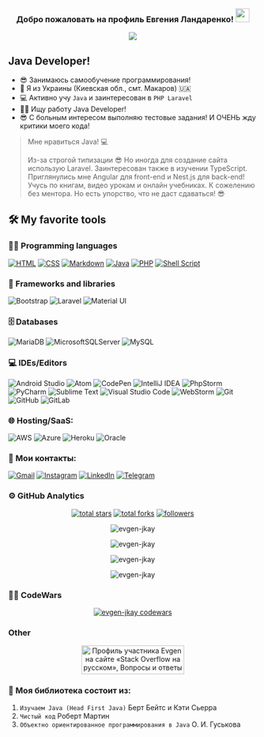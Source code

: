 <h3 align="center">
  Добро пожаловать на профиль Евгения Ландаренко!
  <img src="https://media.giphy.com/media/hvRJCLFzcasrR4ia7z/giphy.gif" width="28">
</h3>

<p align="center">
  <a href="https://github.com/DenverCoder1/readme-typing-svg">
  <img src="https://readme-typing-svg.herokuapp.com/?lines=Java%20and%20PHP%20Laravel%20developer;0%2B%20years%20of%20coding%20experience;Always%20learning%20new%20things&font=Fira%20Code&center=true&width=440&height=45&color=f75c7e&vCenter=true&size=22"></a>
</p>

## Java Developer!

- 😎 Занимаюсь самообучение программирования!
- 📍 Я из Украины (Киевская обл., смт. Макаров) 🇺🇦
- 💻 Активно учу `Java` и заинтересован в `PHP Laravel`
- 👨‍💻 Ищу работу Java Developer!
- 😎 С больным интересом выполняю тестовые задания! И ОЧЕНЬ жду критики моего кода!

> Мне нравиться Java! 💻 
> 
> Из-за строгой типизации 😎
> Но иногда для создание сайта использую Laravel.
> Заинтересован также в изучении TypeScript.
> Приглянулись мне Angular для front-end и Nest.js для back-end! 
> Учусь по книгам, видео урокам и онлайн учебниках. К сожелению без ментора. Но есть упорство, что не даст сдаваться! 😎

## 🛠️ My favorite tools

### 👨‍💻 Programming languages

<p>
    <a href="https://github.com/search?q=user%3Aevgen-jkay+language%3Ahtml"><img alt="HTML" src="https://img.shields.io/badge/html5-%23E34F26.svg?style=for-the-badge&logo=html5&logoColor=white"></a>
    <a href="https://github.com/search?q=user%3Aevgen-jkay+language%3Acss"><img alt="CSS" src="https://img.shields.io/badge/css3-%231572B6.svg?style=for-the-badge&logo=css3&logoColor=white"></a>
    <a href="https://github.com/search?q=user%3Aevgen-jkay+language%3Amarkdown"><img alt="Markdown" src="https://img.shields.io/badge/markdown-%23000000.svg?style=for-the-badge&logo=markdown&logoColor=white"></a>
    <a href="https://github.com/search?q=user%3Aevgen-jkay+language%3Ajava"><img alt="Java" src="https://img.shields.io/badge/java-%23ED8B00.svg?style=for-the-badge&logo=java&logoColor=white"></a>
    <a href="https://github.com/search?q=user%3Aevgen-jkay+language%3Aphp"><img alt="PHP" src="https://img.shields.io/badge/php-%23777BB4.svg?style=for-the-badge&logo=php&logoColor=white"></a>
    <a href="https://github.com/search?q=user%3Aevgen-jkay+language%3Ashell"><img alt="Shell Script" src="https://img.shields.io/badge/shell_script-%23121011.svg?style=for-the-badge&logo=gnu-bash&logoColor=white"></a>
</p>

### 🧰 Frameworks and libraries

![Bootstrap](https://img.shields.io/badge/bootstrap-%23563D7C.svg?style=for-the-badge&logo=bootstrap&logoColor=white)
![Laravel](https://img.shields.io/badge/laravel-%23FF2D20.svg?style=for-the-badge&logo=laravel&logoColor=white)
![Material UI](https://img.shields.io/badge/materialui-%230081CB.svg?style=for-the-badge&logo=material-ui&logoColor=white)

### 🗄️ Databases 

![MariaDB](https://img.shields.io/badge/MariaDB-003545?style=for-the-badge&logo=mariadb&logoColor=white)
![MicrosoftSQLServer](https://img.shields.io/badge/Microsoft%20SQL%20Sever-CC2927?style=for-the-badge&logo=microsoft%20sql%20server&logoColor=white)
![MySQL](https://img.shields.io/badge/mysql-%2300f.svg?style=for-the-badge&logo=mysql&logoColor=white)

### 💻 IDEs/Editors

![Android Studio](https://img.shields.io/badge/Android%20Studio-3DDC84.svg?style=for-the-badge&logo=android-studio&logoColor=white)
![Atom](https://img.shields.io/badge/Atom-%2366595C.svg?style=for-the-badge&logo=atom&logoColor=white)
![CodePen](https://img.shields.io/badge/CodePen-white?style=for-the-badge&logo=codepen&logoColor=black)
![IntelliJ IDEA](https://img.shields.io/badge/IntelliJIDEA-000000.svg?style=for-the-badge&logo=intellij-idea&logoColor=white)
![PhpStorm](https://img.shields.io/badge/phpstorm-143?style=for-the-badge&logo=phpstorm&logoColor=black&color=black&labelColor=darkorchid)
![PyCharm](https://img.shields.io/badge/pycharm-143?style=for-the-badge&logo=pycharm&logoColor=black&color=black&labelColor=green)
![Sublime Text](https://img.shields.io/badge/sublime_text-%23575757.svg?style=for-the-badge&logo=sublime-text&logoColor=important)
![Visual Studio Code](https://img.shields.io/badge/Visual%20Studio%20Code-0078d7.svg?style=for-the-badge&logo=visual-studio-code&logoColor=white)
![WebStorm](https://img.shields.io/badge/webstorm-143?style=for-the-badge&logo=webstorm&logoColor=white&color=black)
![Git](https://img.shields.io/badge/git-%23F05033.svg?style=for-the-badge&logo=git&logoColor=white)
![GitHub](https://img.shields.io/badge/github-%23121011.svg?style=for-the-badge&logo=github&logoColor=white)
![GitLab](https://img.shields.io/badge/gitlab-%23181717.svg?style=for-the-badge&logo=gitlab&logoColor=white)

### 🌐 Hosting/SaaS:

![AWS](https://img.shields.io/badge/AWS-%23FF9900.svg?style=for-the-badge&logo=amazon-aws&logoColor=white)
![Azure](https://img.shields.io/badge/azure-%230072C6.svg?style=for-the-badge&logo=azure-devops&logoColor=white)
![Heroku](https://img.shields.io/badge/heroku-%23430098.svg?style=for-the-badge&logo=heroku&logoColor=white)
![Oracle](https://img.shields.io/badge/Oracle-F80000?style=for-the-badge&logo=oracle&logoColor=white)

### 🤝 Мои контакты:
<p>
    <a href="mailto:evgenlandarenko@gmail.com"><img alt="Gmail" src="https://img.shields.io/badge/Gmail-D14836?style=for-the-badge&logo=gmail&logoColor=white"></a>
    <a href="https://instagram.com/jkay_lucique"><img alt="Instagram" src="https://img.shields.io/badge/jkay_lucique-%23E4405F.svg?style=for-the-badge&logo=Instagram&logoColor=white"></a>
    <a href="https://www.linkedin.com//in/jkay-evgen"><img alt="LinkedIn" src="https://img.shields.io/badge/linkedin-%230077B5.svg?style=for-the-badge&logo=linkedin&logoColor=white"></a>
    <a href="https://t.me/jkay_luc"><img alt="Telegram" src="https://img.shields.io/badge/Telegram-2CA5E0?style=for-the-badge&logo=telegram&logoColor=white"></a>
</p>

### ⚙️ GitHub Analytics

<div align="center">
  <a href="https://github.com/evgen-jkay?tab=repositories&sort=stargazers">
    <img alt="total stars" title="Total stars on GitHub" src="https://custom-icon-badges.herokuapp.com/badge/dynamic/json?logo=star&color=7c007c&labelColor=640464&label=Stars&style=for-the-badge&query=%24.stars&url=https://api.github-star-counter.workers.dev/user/evgen-jkay"/></a>
  <a href="https://github.com/evgen-jkay?tab=repositories&sort=stargazers">
    <img alt="total forks" title="Total forks on GitHub" src="https://custom-icon-badges.herokuapp.com/badge/dynamic/json?logo=fork&color=55960c&labelColor=488207&label=Forks&style=for-the-badge&query=%24.forks&url=https://api.github-star-counter.workers.dev/user/evgen-jkay"/></a>
  <a href="https://github.com/evgen-jkay">
    <img alt="followers" title="Follow me on Github" src="https://custom-icon-badges.herokuapp.com/github/followers/evgen-jkay?color=236ad3&labelColor=1155ba&style=for-the-badge&logo=person-add&label=Follow&logoColor=white"/></a>
</div>

<p align="center">
    <img align="center" src="https://github-profile-trophy.vercel.app/?username=evgen-jkay&row=2&column=3&theme=gruvbox" alt="evgen-jkay" />
</p>

<p align="center">
    <img align="center" src="https://github-readme-stats.vercel.app/api/top-langs?username=evgen-jkay&show_icons=true&locale=en&layout=compact&langs_count=10&bg_color=151515&title_color=FB8C00&text_color=fff&icon_color=fff" alt="evgen-jkay" />
</p>

<p align="center">
    <img align="center" src="https://github-readme-stats.vercel.app/api?username=evgen-jkay&show_icons=true&locale=en&bg_color=151515&title_color=FB8C00&text_color=fff&icon_color=fff" alt="evgen-jkay" />
</p>

<p align="center">
    <img align="center" src="https://github-readme-streak-stats.herokuapp.com/?user=evgen-jkay&theme=dark" alt="evgen-jkay" />
</p>

### 👨‍💻 CodeWars

<p align="center">
    <a href="https://www.codewars.com/users/evgen-jkay">
        <img align="center" src="https://www.codewars.com/users/evgen-jkay/badges/large" alt="evgen-jkay codewars" />
    </a>
</p>

### Other

<p align="center">
    <a href="https://ru.stackoverflow.com/users/468818/evgen"><img src="https://ru.stackoverflow.com/users/flair/468818.png?theme=dark" width="208" height="58" alt="Профиль участника Evgen на сайте &#171;Stack Overflow на русском&#187;, Вопросы и ответы для программистов" title="Профиль участника Evgen на сайте &#171;Stack Overflow на русском&#187;, Вопросы и ответы для программистов"></a>
</p>

### 📙 Моя библиотека состоит из:
1. `Изучаем Java (Head First Java)` Берт Бейтс и Кэти Сьерра
2. `Чистый код` Роберт Мартин
3. `Объектно ориентированное программирования в Java` О. И. Гуськова 

